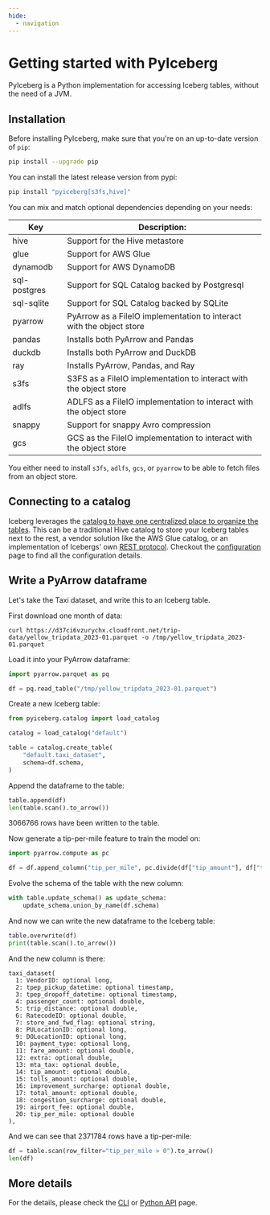 ```yaml
---
hide:
  - navigation
---
```


<!--
 - Licensed to the Apache Software Foundation (ASF) under one or more
 - contributor license agreements.  See the NOTICE file distributed with
 - this work for additional information regarding copyright ownership.
 - The ASF licenses this file to You under the Apache License, Version 2.0
 - (the "License"); you may not use this file except in compliance with
 - the License.  You may obtain a copy of the License at
 -
 -   http://www.apache.org/licenses/LICENSE-2.0
 -
 - Unless required by applicable law or agreed to in writing, software
 - distributed under the License is distributed on an "AS IS" BASIS,
 - WITHOUT WARRANTIES OR CONDITIONS OF ANY KIND, either express or implied.
 - See the License for the specific language governing permissions and
 - limitations under the License.
 -->

# Getting started with PyIceberg

PyIceberg is a Python implementation for accessing Iceberg tables, without the need of a JVM.

## Installation

Before installing PyIceberg, make sure that you're on an up-to-date version of `pip`:

```sh
pip install --upgrade pip
```

You can install the latest release version from pypi:

```sh
pip install "pyiceberg[s3fs,hive]"
```

You can mix and match optional dependencies depending on your needs:

| Key          | Description:                                                         |
| ------------ | -------------------------------------------------------------------- |
| hive         | Support for the Hive metastore                                       |
| glue         | Support for AWS Glue                                                 |
| dynamodb     | Support for AWS DynamoDB                                             |
| sql-postgres | Support for SQL Catalog backed by Postgresql                         |
| sql-sqlite   | Support for SQL Catalog backed by SQLite                             |
| pyarrow      | PyArrow as a FileIO implementation to interact with the object store |
| pandas       | Installs both PyArrow and Pandas                                     |
| duckdb       | Installs both PyArrow and DuckDB                                     |
| ray          | Installs PyArrow, Pandas, and Ray                                    |
| s3fs         | S3FS as a FileIO implementation to interact with the object store    |
| adlfs        | ADLFS as a FileIO implementation to interact with the object store   |
| snappy       | Support for snappy Avro compression                                  |
| gcs          | GCS as the FileIO implementation to interact with the object store   |

You either need to install `s3fs`, `adlfs`, `gcs`, or `pyarrow` to be able to fetch files from an object store.

## Connecting to a catalog

Iceberg leverages the [catalog to have one centralized place to organize the tables](https://iceberg.apache.org/catalog/). This can be a traditional Hive catalog to store your Iceberg tables next to the rest, a vendor solution like the AWS Glue catalog, or an implementation of Icebergs' own [REST protocol](https://github.com/apache/iceberg/tree/main/open-api). Checkout the [configuration](configuration.md) page to find all the configuration details.

## Write a PyArrow dataframe

Let's take the Taxi dataset, and write this to an Iceberg table.

First download one month of data:

```shell
curl https://d37ci6vzurychx.cloudfront.net/trip-data/yellow_tripdata_2023-01.parquet -o /tmp/yellow_tripdata_2023-01.parquet
```

Load it into your PyArrow dataframe:

```python
import pyarrow.parquet as pq

df = pq.read_table("/tmp/yellow_tripdata_2023-01.parquet")
```

Create a new Iceberg table:

```python
from pyiceberg.catalog import load_catalog

catalog = load_catalog("default")

table = catalog.create_table(
    "default.taxi_dataset",
    schema=df.schema,
)
```

Append the dataframe to the table:

```python
table.append(df)
len(table.scan().to_arrow())
```

3066766 rows have been written to the table.

Now generate a tip-per-mile feature to train the model on:

```python
import pyarrow.compute as pc

df = df.append_column("tip_per_mile", pc.divide(df["tip_amount"], df["trip_distance"]))
```

Evolve the schema of the table with the new column:

```python
with table.update_schema() as update_schema:
    update_schema.union_by_name(df.schema)
```

And now we can write the new dataframe to the Iceberg table:

```python
table.overwrite(df)
print(table.scan().to_arrow())
```

And the new column is there:

```
taxi_dataset(
  1: VendorID: optional long,
  2: tpep_pickup_datetime: optional timestamp,
  3: tpep_dropoff_datetime: optional timestamp,
  4: passenger_count: optional double,
  5: trip_distance: optional double,
  6: RatecodeID: optional double,
  7: store_and_fwd_flag: optional string,
  8: PULocationID: optional long,
  9: DOLocationID: optional long,
  10: payment_type: optional long,
  11: fare_amount: optional double,
  12: extra: optional double,
  13: mta_tax: optional double,
  14: tip_amount: optional double,
  15: tolls_amount: optional double,
  16: improvement_surcharge: optional double,
  17: total_amount: optional double,
  18: congestion_surcharge: optional double,
  19: airport_fee: optional double,
  20: tip_per_mile: optional double
),
```

And we can see that 2371784 rows have a tip-per-mile:

```python
df = table.scan(row_filter="tip_per_mile > 0").to_arrow()
len(df)
```

## More details

For the details, please check the [CLI](cli.md) or [Python API](api.md) page.
